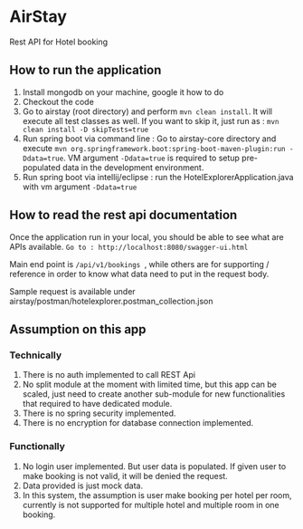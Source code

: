 # AirStay
Rest API for Hotel booking

## How to run the application
1. Install mongodb on your machine, google it how to do
2. Checkout the code
3. Go to airstay (root directory) and perform ``mvn clean install``. It will execute all test classes as well. If you want to skip it, just run as : ``mvn clean install -D skipTests=true``
4. Run spring boot via command line : Go to airstay-core directory and execute ``mvn org.springframework.boot:spring-boot-maven-plugin:run -Ddata=true``. VM argument ``-Ddata=true`` is required to setup pre-populated data in the development environment.
5. Run spring boot via intellij/eclipse : run the HotelExplorerApplication.java with vm argument ``-Ddata=true``


## How to read the rest api documentation
Once the application run in your local, you should be able to see what are APIs available. 
``Go to : http://localhost:8080/swagger-ui.html``

Main end point is ``/api/v1/bookings ``, while others are for supporting / reference in order to know what data need to put in the request body. 

Sample request is available under airstay/postman/hotelexplorer.postman_collection.json



## Assumption on this app ##
### Technically ###
1. There is no auth implemented to call REST Api
2. No split module at the moment with limited time, but this app can be scaled, just need to create another sub-module for new functionalities that required to have dedicated module.
3. There is no spring security implemented. 
4. There is no encryption for database connection implemented. 

### Functionally ###
1. No login user implemented. But user data is populated. If given user to make booking is not valid, it will be denied the request. 
2. Data provided is just mock data.
3. In this system, the assumption is user make booking per hotel per room, currently is not supported for multiple hotel and multiple room in one booking. 
 

